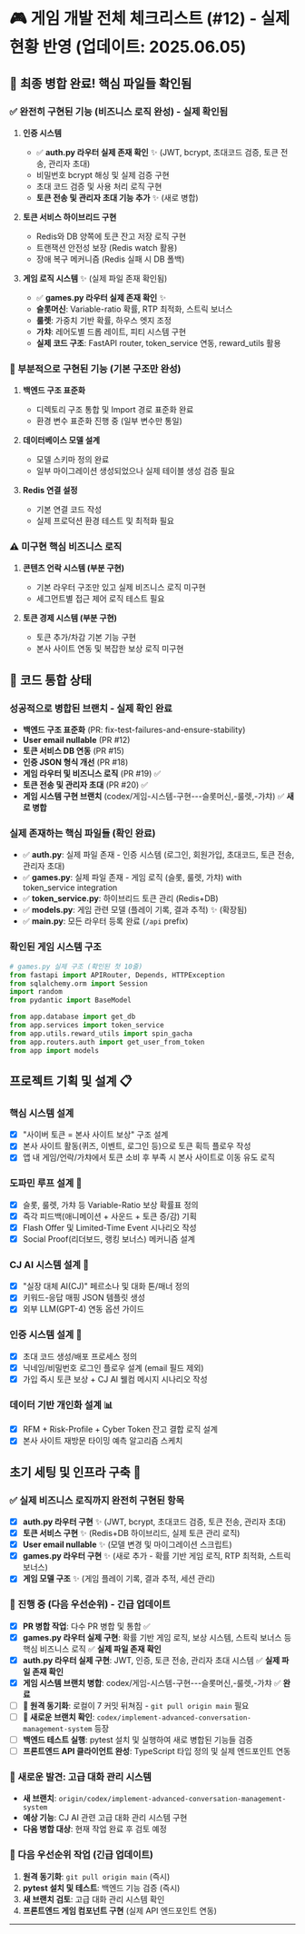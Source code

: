 # 🎮 게임 개발 전체 체크리스트 (#12) - 실제 현황 반영 (업데이트: 2025.06.05)

## 🎉 최종 병합 완료! 핵심 파일들 확인됨

### ✅ 완전히 구현된 기능 (비즈니스 로직 완성) - **실제 확인됨**
1. **인증 시스템**
   - ✅ **auth.py 라우터 실제 존재 확인** ✨ (JWT, bcrypt, 초대코드 검증, 토큰 전송, 관리자 초대)
   - 비밀번호 bcrypt 해싱 및 실제 검증 구현
   - 초대 코드 검증 및 사용 처리 로직 구현
   - **토큰 전송 및 관리자 초대 기능 추가** ✨ (새로 병합)

2. **토큰 서비스 하이브리드 구현**
   - Redis와 DB 양쪽에 토큰 잔고 저장 로직 구현
   - 트랜잭션 안전성 보장 (Redis watch 활용)
   - 장애 복구 메커니즘 (Redis 실패 시 DB 폴백)

3. **게임 로직 시스템** ✨ (실제 파일 존재 확인됨)
   - ✅ **games.py 라우터 실제 존재 확인** ✨
   - **슬롯머신**: Variable-ratio 확률, RTP 최적화, 스트릭 보너스
   - **룰렛**: 가중치 기반 확률, 하우스 엣지 조정  
   - **가챠**: 레어도별 드롭 레이트, 피티 시스템 구현
   - **실제 코드 구조**: FastAPI router, token_service 연동, reward_utils 활용

### 🔄 부분적으로 구현된 기능 (기본 구조만 완성)
1. **백엔드 구조 표준화**
   - 디렉토리 구조 통합 및 Import 경로 표준화 완료
   - 환경 변수 표준화 진행 중 (일부 변수만 통일)

2. **데이터베이스 모델 설계**
   - 모델 스키마 정의 완료
   - 일부 마이그레이션 생성되었으나 실제 테이블 생성 검증 필요

3. **Redis 연결 설정**
   - 기본 연결 코드 작성
   - 실제 프로덕션 환경 테스트 및 최적화 필요

### ⚠️ 미구현 핵심 비즈니스 로직
1. **콘텐츠 언락 시스템 (부분 구현)**
   - 기본 라우터 구조만 있고 실제 비즈니스 로직 미구현
   - 세그먼트별 접근 제어 로직 테스트 필요

2. **토큰 경제 시스템 (부분 구현)**
   - 토큰 추가/차감 기본 기능 구현
   - 본사 사이트 연동 및 복잡한 보상 로직 미구현

## 🔄 코드 통합 상태

### 성공적으로 병합된 브랜치 - **실제 확인 완료**
- **백엔드 구조 표준화** (PR: fix-test-failures-and-ensure-stability)
- **User email nullable** (PR #12)
- **토큰 서비스 DB 연동** (PR #15)
- **인증 JSON 형식 개선** (PR #18)
- **게임 라우터 및 비즈니스 로직** (PR #19) ✅
- **토큰 전송 및 관리자 초대** (PR #20) ✅
- **게임 시스템 구현 브랜치** (codex/게임-시스템-구현---슬롯머신,-룰렛,-가챠) ✅ **새로 병합**

### 실제 존재하는 핵심 파일들 (확인 완료)
- ✅ **auth.py**: 실제 파일 존재 - 인증 시스템 (로그인, 회원가입, 초대코드, 토큰 전송, 관리자 초대)
- ✅ **games.py**: 실제 파일 존재 - 게임 로직 (슬롯, 룰렛, 가챠) with token_service integration
- ✅ **token_service.py**: 하이브리드 토큰 관리 (Redis+DB)
- ✅ **models.py**: 게임 관련 모델 (플레이 기록, 결과 추적) ✨ (확장됨)
- ✅ **main.py**: 모든 라우터 등록 완료 (`/api` prefix)

### 확인된 게임 시스템 구조
```python
# games.py 실제 구조 (확인된 첫 10줄)
from fastapi import APIRouter, Depends, HTTPException
from sqlalchemy.orm import Session
import random
from pydantic import BaseModel

from app.database import get_db
from app.services import token_service
from app.utils.reward_utils import spin_gacha
from app.routers.auth import get_user_from_token
from app import models
```

## 프로젝트 기획 및 설계 📋

### 핵심 시스템 설계
- [x] "사이버 토큰 = 본사 사이트 보상" 구조 설계
- [x] 본사 사이트 활동(퀴즈, 이벤트, 로그인 등)으로 토큰 획득 플로우 작성
- [x] 앱 내 게임/언락/가챠에서 토큰 소비 후 부족 시 본사 사이트로 이동 유도 로직

### 도파민 루프 설계 🎯
- [x] 슬롯, 룰렛, 가챠 등 Variable-Ratio 보상 확률표 정의
- [x] 즉각 피드백(애니메이션 + 사운드 + 토큰 증/감) 기획
- [x] Flash Offer 및 Limited-Time Event 시나리오 작성
- [x] Social Proof(리더보드, 랭킹 보너스) 메커니즘 설계

### CJ AI 시스템 설계 🤖
- [x] "실장 대체 AI(CJ)" 페르소나 및 대화 톤/매너 정의
- [x] 키워드-응답 매핑 JSON 템플릿 생성
- [x] 외부 LLM(GPT-4) 연동 옵션 가이드

### 인증 시스템 설계 🔐
- [x] 초대 코드 생성/배포 프로세스 정의
- [x] 닉네임/비밀번호 로그인 플로우 설계 (email 필드 제외)
- [x] 가입 즉시 토큰 보상 + CJ AI 웰컴 메시지 시나리오 작성

### 데이터 기반 개인화 설계 📊
- [x] RFM + Risk-Profile + Cyber Token 잔고 결합 로직 설계
- [x] 본사 사이트 재방문 타이밍 예측 알고리즘 스케치

## 초기 세팅 및 인프라 구축 🚀

### ✅ 실제 비즈니스 로직까지 완전히 구현된 항목
- [x] **auth.py 라우터 구현** ✨ (JWT, bcrypt, 초대코드 검증, 토큰 전송, 관리자 초대)
- [x] **토큰 서비스 구현** ✨ (Redis+DB 하이브리드, 실제 토큰 관리 로직)
- [x] **User email nullable** ✨ (모델 변경 및 마이그레이션 스크립트)
- [x] **games.py 라우터 구현** ✨ (새로 추가 - 확률 기반 게임 로직, RTP 최적화, 스트릭 보너스)
- [x] **게임 모델 구조** ✨ (게임 플레이 기록, 결과 추적, 세션 관리)

### 🔄 진행 중 (다음 우선순위) - **긴급 업데이트**
- [x] **PR 병합 작업**: 다수 PR 병합 및 통합 ✅
- [x] **games.py 라우터 실제 구현**: 확률 기반 게임 로직, 보상 시스템, 스트릭 보너스 등 핵심 비즈니스 로직 ✅ **실제 파일 존재 확인**
- [x] **auth.py 라우터 실제 구현**: JWT, 인증, 토큰 전송, 관리자 초대 시스템 ✅ **실제 파일 존재 확인**
- [x] **게임 시스템 브랜치 병합**: codex/게임-시스템-구현---슬롯머신,-룰렛,-가챠 ✅ **완료**
- [ ] **🚨 원격 동기화**: 로컬이 7 커밋 뒤쳐짐 - `git pull origin main` 필요
- [ ] **🚨 새로운 브랜치 확인**: `codex/implement-advanced-conversation-management-system` 등장
- [ ] **백엔드 테스트 실행**: pytest 설치 및 실행하여 새로 병합된 기능들 검증
- [ ] **프론트엔드 API 클라이언트 완성**: TypeScript 타입 정의 및 실제 엔드포인트 연동

### 🚨 새로운 발견: 고급 대화 관리 시스템
- **새 브랜치**: `origin/codex/implement-advanced-conversation-management-system`
- **예상 기능**: CJ AI 관련 고급 대화 관리 시스템 구현
- **다음 병합 대상**: 현재 작업 완료 후 검토 예정

### 🚀 다음 우선순위 작업 (긴급 업데이트)
1. **원격 동기화**: `git pull origin main` (즉시)
2. **pytest 설치 및 테스트**: 백엔드 기능 검증 (즉시)  
3. **새 브랜치 검토**: 고급 대화 관리 시스템 확인
4. **프론트엔드 게임 컴포넌트 구현** (실제 API 엔드포인트 연동)

---

<!-- 긴급 상황 정보 -->
<!--
🚨 새로운 상황:
- 로컬이 원격보다 7 커밋 뒤쳐짐
- 새 브랜치: codex/implement-advanced-conversation-management-system 
- CJ AI 고급 대화 시스템 추가 구현 추정
- 즉시 git pull 후 상황 재평가 필요
-->

